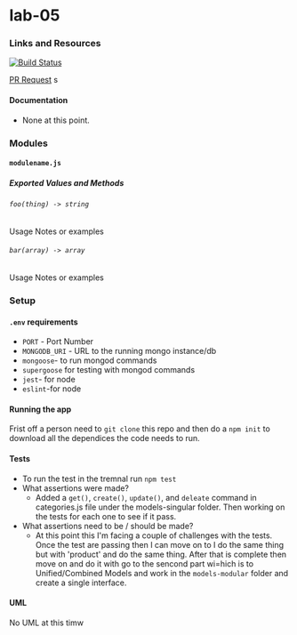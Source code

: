# lab-05


### Links and Resources
[![Build Status](https://travis-ci.com/liz-kavalski-401-advanced-javascript/lab-05.svg?branch=master)](https://travis-ci.com/liz-kavalski-401-advanced-javascript/lab-05)

[PR Request](https://github.com/liz-kavalski-401-advanced-javascript/lab-05/pull/1)
s
#### Documentation
* None at this point.
### Modules
#### `modulename.js`
##### Exported Values and Methods

###### `foo(thing) -> string`
Usage Notes or examples

###### `bar(array) -> array`
Usage Notes or examples

### Setup
#### `.env` requirements
* `PORT` - Port Number
* `MONGODB_URI` - URL to the running mongo instance/db
* `mongoose`- to run mongod commands 
* `supergoose` for testing with mongod commands
* `jest`- for node
* `eslint`-for node

#### Running the app
Frist off a person need to `git clone` this repo and then do a `npm init` to download all the dependices the code needs to run.
  
#### Tests
* To run the test in the tremnal run `npm test`
* What assertions were made?
  * Added a `get()`, `create()`, `update()`, and `deleate` command in categories.js file under the models-singular folder. Then working on the tests for each one to see if it pass.
* What assertions need to be / should be made?
  * At this point this I'm facing a couple of challenges with the tests. Once the test are passing then I can move on to I do the same thing but with 'product' and do the same thing. After that is complete then move on and do it with go to the sencond part wi=hich is to  Unified/Combined Models and work in the `models-modular` folder and create a single interface.

#### UML
No UML at this timw
